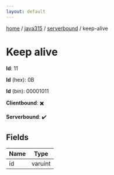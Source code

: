 ```yaml
---
layout: default
---
```


[home](/)  /  [java315](/protocol/java315)  /  [serverbound](/protocol/java315/serverbound)  /  keep-alive

# Keep alive

**Id**: 11

**Id** (hex): 0B

**Id** (bin): 00001011

**Clientbound**: ✖️

**Serverbound**: ✔️

## Fields

Name | Type
---|---
id | varuint
